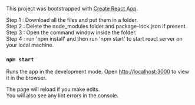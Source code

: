 This project was bootstrapped with [Create React App](https://github.com/facebook/create-react-app).

Step 1 : Download all the files and put them in a folder.<br />
Step 2 : Delete the node_modules folder and package-lock.json if present.<br />
Step 3 : Open the command window inside the folder.<br />
Step 4 : run 'npm install' and then run 'npm start' to start react server on your local machine.<br />

### `npm start`

Runs the app in the development mode.
Open [http://localhost:3000](http://localhost:3000) to view it in the browser.

The page will reload if you make edits.<br />
You will also see any lint errors in the console.
